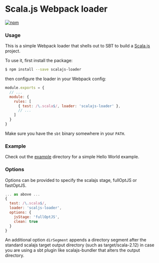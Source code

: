 # Scala.js Webpack loader

[![npm](https://img.shields.io/npm/v/scalajs-loader.svg)](https://www.npmjs.com/package/scalajs-loader)

### Usage

This is a simple Webpack loader that shells out to SBT to build a [Scala.js](http://www.scala-js.org) project.

To use it, first install the package:

```bash
$ npm install --save scalajs-loader
```

then configure the loader in your Webpack config:

```js
module.exports = {
  // ...
  module: {
    rules: [
      { test: /\.scala$/, loader: 'scalajs-loader' },
      // ...
    ]
  }
}
```

Make sure you have the `sbt` binary somewhere in your `PATH`.

### Example

Check out the [example](example) directory for a simple Hello World example.

### Options
Options can be provided to specify the scalajs stage, fullOptJS or fastOptJS.
```js
... as above ...
{ 
  test: /\.scala$/,
  loader: 'scaljs-loader',
  options: { 
    jsStage: 'fullOptJS',
    clean: true
  }
}
```
An additional option `dirSegment` appends a directory segment after the standard
scalajs target output directory (such as target/scala-2.12) in case you are
using a sbt plugin like scalajs-bundler that alters the output directory.
